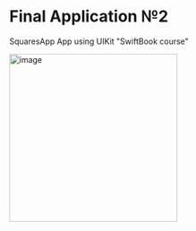 # Final Application №2
SquaresApp App using UIKit "SwiftBook course"

<img src=" " alt="image" style="width:300px;"/>
